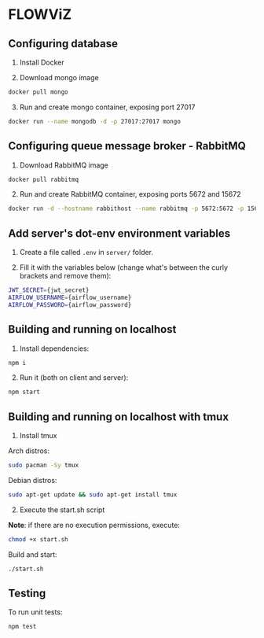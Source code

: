 # FLOWViZ

## Configuring database

1. Install Docker

2. Download mongo image

```sh
docker pull mongo
```

3. Run and create mongo container, exposing port 27017

```sh
docker run --name mongodb -d -p 27017:27017 mongo
```

## Configuring queue message broker - RabbitMQ

1. Download RabbitMQ image

```sh
docker pull rabbitmq
```

2. Run and create RabbitMQ container, exposing ports 5672 and 15672

```sh
docker run -d --hostname rabbithost --name rabbitmq -p 5672:5672 -p 15672:15672 rabbitmq:management
```

## Add server's dot-env environment variables

1. Create a file called `.env` in `server/` folder.

2. Fill it with the variables below (change what's between the curly brackets and remove them):

```sh
JWT_SECRET={jwt_secret}
AIRFLOW_USERNAME={airflow_username}
AIRFLOW_PASSWORD={airflow_password}
```

## Building and running on localhost

1. Install dependencies:

```sh
npm i
```

2. Run it (both on client and server):

```sh
npm start
```

## Building and running on localhost **with tmux**

1. Install tmux

Arch distros:
```sh
sudo pacman -Sy tmux
```

Debian distros:
```sh
sudo apt-get update && sudo apt-get install tmux
```

2. Execute the start.sh script

**Note**: if there are no execution permissions, execute:
```sh
chmod +x start.sh
```

Build and start:
```sh
./start.sh
```

## Testing

To run unit tests:

```sh
npm test
```
